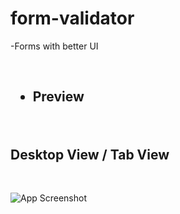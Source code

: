 # form-validator

-Forms with better UI


<br>

<h2>
  
- Preview

</h2>
  

  
<br>

## Desktop View  / Tab View

<br>

![App Screenshot](https://github.com/subham-04/form-with-picture/blob/main/ad-form.png)

<br>
